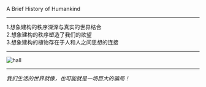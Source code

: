 A Brief History of Humankind  
* * *  
1.想象建构的秩序深深与真实的世界结合  
2.想象建构的秩序塑造了我们的欲望  
3.想象建构的植物存在于人和人之间思想的连接  
* * *  
![hall](http://image.coolapk.com/picture/2017/0914/921306_1505352574_7262@1080x1920.png)  
* * *  
*我们生活的世界就像，也可能就是一场巨大的骗局！*  

